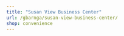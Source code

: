 ```yaml
---
title: "Susan View Business Center"
url: /gbarnga/susan-view-business-center/
shop: convenience
---
```

